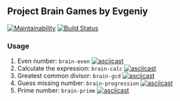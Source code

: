 ## Project Brain Games by Evgeniy

[![Maintainability](https://api.codeclimate.com/v1/badges/b43fa7c7425548543591/maintainability)](https://codeclimate.com/github/Eyvgeniy/project-lvl1-s508/maintainability)
[![Build Status](https://travis-ci.org/Eyvgeniy/project-lvl1-s508.svg?branch=master)](https://travis-ci.org/Eyvgeniy/project-lvl1-s508)

### Usage

1. Even number: `brain-even`
   [![asciicast](https://asciinema.org/a/rCykgxWs3v9vf3f54yzZS1xsx.svg)](https://asciinema.org/a/rCykgxWs3v9vf3f54yzZS1xsx)
2. Calculate the expression: `brain-calc`
   [![asciicast](https://asciinema.org/a/3P0l8kiFLUuaIJNDLEnpYPwmX.svg)](https://asciinema.org/a/3P0l8kiFLUuaIJNDLEnpYPwmX)
3. Greatest common divisor: `brain-gcd`
   [![asciicast](https://asciinema.org/a/c7EoRDsAPJ9juOghhzfBaI7ou.svg)](https://asciinema.org/a/c7EoRDsAPJ9juOghhzfBaI7ou)
4. Guess missing number: `brain-progression`
   [![asciicast](https://asciinema.org/a/NoQHokYwHAzUFBx4dEscObSr1.svg)](https://asciinema.org/a/NoQHokYwHAzUFBx4dEscObSr1)
5. Prime number: `brain-prime`
   [![asciicast](https://asciinema.org/a/Qdc4OwC0brFVBghtiiyWZCfWT.svg)](https://asciinema.org/a/Qdc4OwC0brFVBghtiiyWZCfWT)
